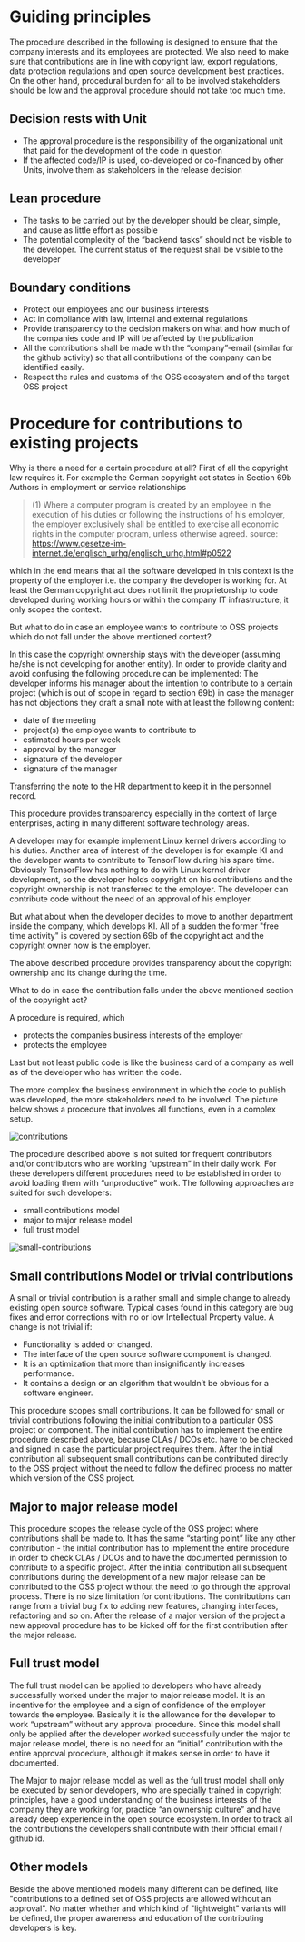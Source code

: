 # Guiding principles
The procedure described in the following is designed to ensure that the company interests and its employees are protected. We also need to make sure that contributions are in line with copyright law, export regulations, data protection regulations and open source development best practices. On the other hand, procedural burden for all to be involved stakeholders should be low and the approval procedure should not take too much time.

## Decision rests with Unit

* The approval procedure is the responsibility of the organizational unit that paid for the development of the code in question
* If the affected code/IP is used, co-developed or co-financed by other Units, involve them as stakeholders in the release decision

## Lean procedure

* The tasks to be carried out by the developer should be clear, simple, and cause as little effort as possible
* The potential complexity of the “backend tasks” should not be visible to the developer. The current status of the request shall be visible to the developer

## Boundary conditions

* Protect our employees and our business interests
* Act in compliance with law, internal and external regulations
* Provide transparency to the decision makers on what and how much of the companies code and IP will be affected by the publication
* All the contributions shall be made with the “company”-email (similar for the github activity) so that all contributions of the company can be identified easily.
* Respect the rules and customs of the OSS ecosystem and of the target OSS project

# Procedure for contributions to existing projects

Why is there a need for a certain procedure at all? First of all the copyright law requires it. 
For example the German copyright act states in Section 69b
Authors in employment or service relationships
> (1) Where a computer program is created by an employee in the execution of his duties or following the instructions of his employer, the employer exclusively shall be entitled to exercise all economic rights in the computer program, unless otherwise agreed.
source: https://www.gesetze-im-internet.de/englisch_urhg/englisch_urhg.html#p0522

which in the end means that all the software developed in this context is the property of the employer i.e. the company the developer is working for. At least the German copyright act does not limit the proprietorship to code developed during working hours or within the company IT infrastructure, it only scopes the context. 

But what to do in case an employee wants to contribute to OSS projects which do not fall under the above mentioned context?

In this case the copyright ownership stays with the developer (assuming he/she is not developing for another entity). In order to provide clarity and avoid confusing the following procedure can be implemented:
The developer informs his manager about the intention to contribute to a certain project (which is out of scope in regard to section 69b) in case the manager has not objections they draft a small note with at least the following content:
* date of the meeting
* project(s) the employee wants to contribute to
* estimated hours per week
* approval by the manager
* signature of the developer
* signature of the manager

Transferring the note to the HR department to keep it in the personnel record.

This procedure provides transparency especially in the context of large enterprises, acting in many different software technology areas. 

A developer may for example implement Linux kernel drivers according to his duties. Another area of interest of the developer is for example KI and the developer wants to contribute to TensorFlow during his spare time. 
Obviously TensorFlow has nothing to do with Linux kernel driver development, so the developer holds copyright on his contributions and the copyright ownership is not transferred to the employer. The developer can contribute code without the need of an approval of his employer.

But what about when the developer decides to move to another department inside the company, which develops KI. All of a sudden the former "free time activity" is covered by section 69b of the copyright act and the copyright owner now is the employer.

The above described procedure provides transparency about the copyright ownership and its change during the time.


What to do in case the contribution falls under the above mentioned section of the copyright act?

A procedure is required, which
* protects the companies business interests of the employer
* protects the employee

Last but not least public code is like the business card of a company as well as of the developer who has written the code.

The more complex the business environment in which the code to publish was developed, the more stakeholders need to be involved. The picture below shows a procedure that involves all functions, even in a complex setup. 

![contributions](./img/template-contribs.png)

The procedure described above is not suited for frequent contributors and/or contributors who are working “upstream” in their daily work. For these developers different procedures need to be established in order to avoid loading them with “unproductive” work.
The following approaches are suited for such developers:
* small contributions model
* major to major release model
* full trust model

![small-contributions](./img/small-contributions.png)

## Small contributions Model or trivial contributions

A small or trivial contribution is a rather small and simple change to already existing open source software. Typical cases found in this category are bug fixes and error corrections with no or low Intellectual Property value. 
A change is not trivial if: 
* Functionality is added or changed. 
* The interface of the open source software component is changed. 
* It is an optimization that more than insignificantly increases performance. 
* It contains a design or an algorithm that wouldn’t be obvious for a software engineer.

This procedure scopes small contributions. It can be followed for small or trivial contributions following the initial contribution to a particular OSS project or component. The initial contribution has to implement the entire procedure described above, because CLAs / DCOs etc. have to be checked  and signed in case the particular project requires them.
After the initial contribution all subsequent small contributions can be contributed directly to the OSS project without the need to follow the defined process no matter which version of the OSS project.

## Major to major release model

This procedure scopes the release cycle of the OSS project where contributions shall be made to. It has the same “starting point” like any other contribution - the initial contribution has to implement the entire procedure in order to check CLAs / DCOs and to have the documented permission to contribute to a specific project. After the initial contribution all subsequent contributions during the development of a new major release can be contributed to the OSS project without the need to go through the approval process. There is no size limitation for contributions. The contributions can range from a trivial bug fix to adding new features, changing interfaces, refactoring and so on. After the release of a major version of the project a new approval procedure has to be kicked off for the first contribution after the major release.

## Full trust model

The full trust model can be applied to developers who have already successfully worked under the major to major release model. It is an incentive for the employee and a sign of confidence of the employer towards the employee. Basically it is the allowance for the developer to work “upstream” without any approval procedure. Since this model shall only be applied after the developer worked successfully under the major to major release model, there is no need for an  “initial” contribution with the entire approval procedure, although it makes sense in order to have it documented. 

The Major to major release model as well as the full trust model shall only be executed by  senior developers, who are specially trained in copyright principles, have a good understanding of the business interests of the company they are working for, practice “an ownership culture” and have already deep experience in the open source ecosystem. 
In order to track all the contributions the developers shall contribute with their official email / github id.

## Other models

Beside the above mentioned models many different can be defined, like "contributions to a defined set of OSS projects are allowed without an approval". No matter whether and which kind of "lightweight" variants will be defined, the proper awareness and education of the contributing developers is key. 
